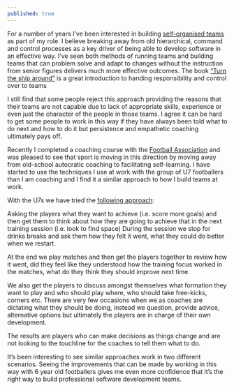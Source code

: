```yaml
---
published: true
---
```


For a number of years I’ve been interested in building [self-organised teams](https://www.testingexcellence.com/10-traits-agile-self-organizing-team/) as part of my role. I believe breaking away from old hierarchical, command and control processes as a key driver of being able to develop software in an effective way. I’ve seen both methods of running teams and building teams that can problem solve and adapt to changes without the instruction from senior figures delivers much more effective outcomes. The book [“Turn the ship around”](https://www.davidmarquet.com/) is a great introduction to handing responsibility and control over to teams

I still find that some people reject this approach providing the reasons that their teams are not capable due to lack of appropriate skills, experience or even just the character of the people in those teams. I agree it can be hard to get some people to work in this way if they have always been told what to do next and how to do it but persistence and empathetic coaching ultimately pays off.

Recently I completed a coaching course with the [Football Association](https://www.premierleague.com/news/58930) and was pleased to see that sport is moving in this direction by moving away from old-school autocratic coaching to facilitating self-learning. I have started to use the techniques I use at work with the group of U7 footballers than I am coaching and I find it a similar approach to how I build teams at work.

With the U7s we have tried the [following approach](https://www.sportplan.net/drills/blog/coaching-shift-towards-facilitating-self-evaluation-2019-01-23.jsp?utm_source=CM&utm_medium=email&utm_campaign=digest271NFootball&utm_content=highlights_blog_clickView_4&scId=1011&sd=%7B!date%20sd+0%7D):

Asking the players what they want to achieve (i.e. score more goals) and then get them to think about how they are going to achieve that in the next training session (i.e. look to find space)
During the session we stop for drinks breaks and ask them how they felt it went, what they could do better when we restart.

At the end we play matches and then get the players together to review how it went, did they feel like they understood how the training focus worked in the matches, what do they think they should improve next time.

We also get the players to discuss amongst themselves what formation they want to play and who should play where, who should take free-kicks, corners etc. There are very few occasions when we as coaches are dictating what they should be doing, instead we question, provide advice, alternative options but ultimately the players are in charge of their own development.

The results are players who can make decisions as things change and are not looking to the touchline for the coaches to tell them what to do.

It’s been interesting to see similar approaches work in two different scenarios. Seeing the improvements that can be made by working in this way with 6 year old footballers gives me even more confidence that it’s the right way to build professional software development teams.
